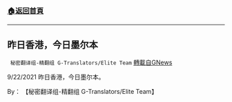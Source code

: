 ###  [:house:返回首頁](https://github.com/ourhimalayas/txt)
---


## 昨日香港，今日墨尔本
` 秘密翻译组-精翻组 G-Translators/Elite Team` [轉載自GNews](https://gnews.org/zh-hans/1551442/)

9/22/2021 昨日香港，今日墨尔本。

By： 【秘密翻译组-精翻组 G-Translators/Elite Team】

